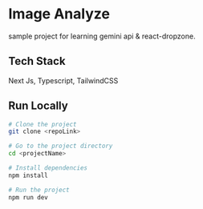 
# Image Analyze

sample project for learning gemini api & react-dropzone. 


## Tech Stack

Next Js, Typescript, TailwindCSS

## Run Locally

```bash
# Clone the project
git clone <repoLink>

# Go to the project directory
cd <projectName>

# Install dependencies
npm install

# Run the project
npm run dev
```

